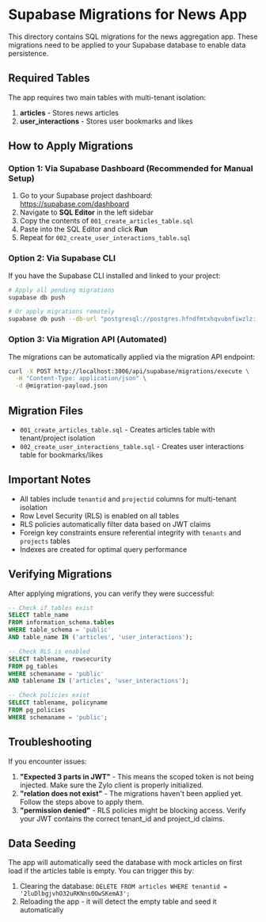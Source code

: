 # Supabase Migrations for News App

This directory contains SQL migrations for the news aggregation app. These migrations need to be applied to your Supabase database to enable data persistence.

## Required Tables

The app requires two main tables with multi-tenant isolation:

1. **articles** - Stores news articles
2. **user_interactions** - Stores user bookmarks and likes

## How to Apply Migrations

### Option 1: Via Supabase Dashboard (Recommended for Manual Setup)

1. Go to your Supabase project dashboard: https://supabase.com/dashboard
2. Navigate to **SQL Editor** in the left sidebar
3. Copy the contents of `001_create_articles_table.sql`
4. Paste into the SQL Editor and click **Run**
5. Repeat for `002_create_user_interactions_table.sql`

### Option 2: Via Supabase CLI

If you have the Supabase CLI installed and linked to your project:

```bash
# Apply all pending migrations
supabase db push

# Or apply migrations remotely
supabase db push --db-url "postgresql://postgres.hfndfmtxhqvubnfiwzlz:[YOUR-PASSWORD]@aws-0-us-east-1.pooler.supabase.com:6543/postgres"
```

### Option 3: Via Migration API (Automated)

The migrations can be automatically applied via the migration API endpoint:

```bash
curl -X POST http://localhost:3006/api/supabase/migrations/execute \
  -H "Content-Type: application/json" \
  -d @migration-payload.json
```

## Migration Files

- `001_create_articles_table.sql` - Creates articles table with tenant/project isolation
- `002_create_user_interactions_table.sql` - Creates user interactions table for bookmarks/likes

## Important Notes

- All tables include `tenantid` and `projectid` columns for multi-tenant isolation
- Row Level Security (RLS) is enabled on all tables
- RLS policies automatically filter data based on JWT claims
- Foreign key constraints ensure referential integrity with `tenants` and `projects` tables
- Indexes are created for optimal query performance

## Verifying Migrations

After applying migrations, you can verify they were successful:

```sql
-- Check if tables exist
SELECT table_name
FROM information_schema.tables
WHERE table_schema = 'public'
AND table_name IN ('articles', 'user_interactions');

-- Check RLS is enabled
SELECT tablename, rowsecurity
FROM pg_tables
WHERE schemaname = 'public'
AND tablename IN ('articles', 'user_interactions');

-- Check policies exist
SELECT tablename, policyname
FROM pg_policies
WHERE schemaname = 'public';
```

## Troubleshooting

If you encounter issues:

1. **"Expected 3 parts in JWT"** - This means the scoped token is not being injected. Make sure the Zylo client is properly initialized.
2. **"relation does not exist"** - The migrations haven't been applied yet. Follow the steps above to apply them.
3. **"permission denied"** - RLS policies might be blocking access. Verify your JWT contains the correct tenant_id and project_id claims.

## Data Seeding

The app will automatically seed the database with mock articles on first load if the articles table is empty. You can trigger this by:

1. Clearing the database: `DELETE FROM articles WHERE tenantid = '2luDlbgjvhO32uRKNns0OwSKemA3';`
2. Reloading the app - it will detect the empty table and seed it automatically
